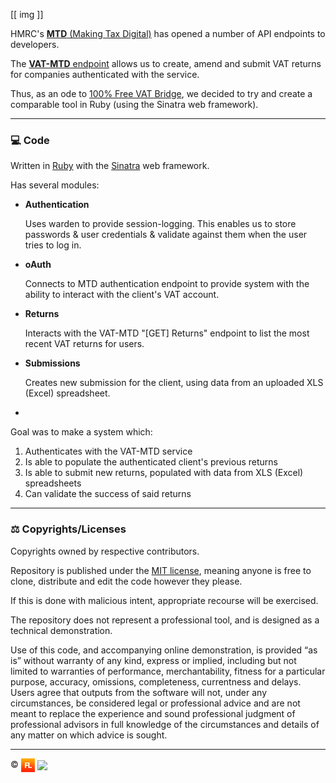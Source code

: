 [[ img ]]

HMRC's [**MTD** (Making Tax Digital)](https://www.gov.uk/guidance/making-tax-digital-for-vat) has opened a number of API endpoints to developers.

The [**VAT-MTD** endpoint](https://developer.service.hmrc.gov.uk/api-documentation/docs/api/service/vat-api/1.0#endpoints) allows us to create, amend and submit VAT returns for companies authenticated with the service.

Thus, as an ode to [100% Free VAT Bridge](http://www.comsci.co.uk/100PcVatFreeBridge.html), we decided to try and create a comparable tool in Ruby (using the Sinatra web framework).

---

### 💻 Code

Written in [Ruby](https://www.ruby-lang.org/en/) with the [Sinatra](http://sinatrarb.com/) web framework.

Has several modules:

- **Authentication**

  Uses warden to provide session-logging. This enables us to store passwords & user credentials & validate against them when the user tries to log in.

- **oAuth**

  Connects to MTD authentication endpoint to provide system with the ability to interact with the client's VAT account.

- **Returns**

  Interacts with the VAT-MTD "[GET] Returns" endpoint to list the most recent VAT returns for users.

- **Submissions**

  Creates new submission for the client, using data from an uploaded XLS (Excel) spreadsheet.

-

Goal was to make a system which:

1. Authenticates with the VAT-MTD service
2. Is able to populate the authenticated client's previous returns
3. Is able to submit new returns, populated with data from XLS (Excel) spreadsheets
4. Can validate the success of said returns

---

### ⚖️ Copyrights/Licenses

Copyrights owned by respective contributors.

Repository is published under the [MIT license](LICENSE), meaning anyone is free to clone, distribute and edit the code however they please.

If this is done with malicious intent, appropriate recourse will be exercised.

The repository does not represent a professional tool, and is designed as a technical demonstration.

Use of this code, and accompanying online demonstration, is provided “as is” without warranty of any kind, express or implied, including but not limited to warranties of performance, merchantability, fitness for a particular purpose, accuracy, omissions, completeness, currentness and delays. Users agree that outputs from the software will not, under any circumstances, be considered legal or professional advice and are not meant to replace the experience and sound professional judgment of professional advisors in full knowledge of the circumstances and details of any matter on which advice is sought.

---

©️ <a href="http://www.frontlineutilities.co.uk" title="Frontline Utilities LTD"><img src="private/fl.jpg" align="absmiddle" /></a> <a href="https://www.github.com/richpeck" title="Richard Peck"><img src="https://avatars2.githubusercontent.com/u/1104431?v=3&s=460" height="22" align="absmiddle" /></a>
